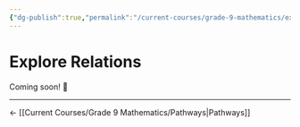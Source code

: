 ```yaml
---
{"dg-publish":true,"permalink":"/current-courses/grade-9-mathematics/explore-relations/explore-relations/","dgHomeLink":false}
---
```


# Explore Relations

Coming soon! 🎉

---

← [[Current Courses/Grade 9 Mathematics/Pathways|Pathways]]